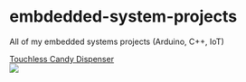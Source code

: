 # embdedded-system-projects
All of my embedded systems projects (Arduino, C++, IoT) <br>

<a href="https://www.instructables.com/Mini-Touchless-Candy-Dispenser/">Touchless Candy Dispenser</a><br>
<img src="url(https://content.instructables.com/F2Z/MM03/LDLOIKUY/F2ZMM03LDLOIKUY.jpg?auto=webp&frame=1&width=1024&height=1024&fit=bounds&md=cbc6ce909382cb5d9148b32ee6a391c6)"></img>
